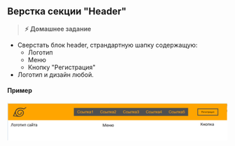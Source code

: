 
## Верстка секции "Header"

> **⚡️ Домашнее задание**

- Сверстать блок header, страндартную шапку содержащую:
  + Логотип
  + Меню
  + Кнопку "Регистрация"
- Логотип и дизайн любой.

#### Пример
<img src="./img/img1.bmp" />
